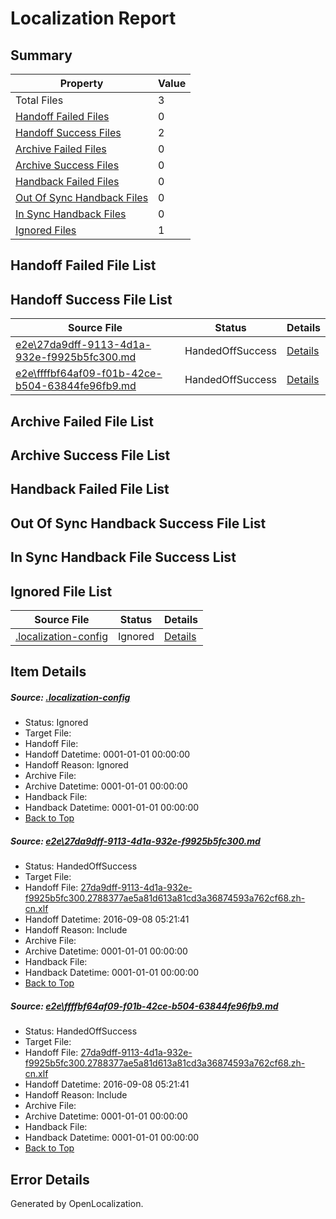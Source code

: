 # <a name='report-top'></a> Localization Report

## Summary
 Property | Value 
 -------- | ----- 
 Total Files | 3
[ Handoff Failed Files ](#handoff-failed-list)| 0
[ Handoff Success Files ](#handoff-success-list)| 2
[ Archive Failed Files ](#archive-failed-list)| 0
[ Archive Success Files ](#archive-success-list)| 0
[ Handback Failed Files ](#handback-failed-list)| 0
[ Out Of Sync Handback Files ](#outofsync-handback-success-list)| 0
[ In Sync Handback Files ](#insync-handback-success-list)| 0
[ Ignored Files ](#ignored-list)| 1

## <a name='handoff-failed-list'></a> Handoff Failed File List

## <a name='handoff-success-list'></a> Handoff Success File List
 Source File | Status | Details 
 ----------- | ------ | ------- 
 [e2e\27da9dff-9113-4d1a-932e-f9925b5fc300.md](https://github.com/OpenLocalizationTestOrg/ol-test0/blob/4e3e30e1c09222d6f04c7c6a4dc4472f320802a0/e2e/27da9dff-9113-4d1a-932e-f9925b5fc300.md) | HandedOffSuccess | [Details](#284260edf76388fcc03f911d7a60713050bed12c1)
 [e2e\ffffbf64af09-f01b-42ce-b504-63844fe96fb9.md](https://github.com/OpenLocalizationTestOrg/ol-test0/blob/4e3e30e1c09222d6f04c7c6a4dc4472f320802a0/e2e/ffffbf64af09-f01b-42ce-b504-63844fe96fb9.md) | HandedOffSuccess | [Details](#284260edf76388fcc03f911d7a60713050bed12c2)

## <a name='archive-failed-list'></a> Archive Failed File List

## <a name='archive-success-list'></a> Archive Success File List

## <a name='handback-failed-list'></a> Handback Failed File List

## <a name='outofsync-handback-success-list'></a> Out Of Sync Handback Success File List

## <a name='insync-handback-success-list'></a> In Sync Handback File Success List

## <a name='ignored-list'></a> Ignored File List
 Source File | Status | Details 
 ----------- | ------ | ------- 
 [.localization-config](https://github.com/OpenLocalizationTestOrg/ol-test0/blob/4e3e30e1c09222d6f04c7c6a4dc4472f320802a0/.localization-config) | Ignored | [Details](#3d4f252ac210baf56311d7e97dcc2db10974dbd20)

## Item Details
##### <a name='3d4f252ac210baf56311d7e97dcc2db10974dbd20'></a> Source: [.localization-config](https://github.com/OpenLocalizationTestOrg/ol-test0/blob/4e3e30e1c09222d6f04c7c6a4dc4472f320802a0/.localization-config)
* Status: Ignored
* Target File: 
* Handoff File: 
* Handoff Datetime: 0001-01-01 00:00:00
* Handoff Reason: Ignored
* Archive File: 
* Archive Datetime: 0001-01-01 00:00:00
* Handback File: 
* Handback Datetime: 0001-01-01 00:00:00
* [Back to Top](#report-top)

##### <a name='284260edf76388fcc03f911d7a60713050bed12c1'></a> Source: [e2e\27da9dff-9113-4d1a-932e-f9925b5fc300.md](https://github.com/OpenLocalizationTestOrg/ol-test0/blob/4e3e30e1c09222d6f04c7c6a4dc4472f320802a0/e2e/27da9dff-9113-4d1a-932e-f9925b5fc300.md)
* Status: HandedOffSuccess
* Target File: 
* Handoff File: [27da9dff-9113-4d1a-932e-f9925b5fc300.2788377ae5a81d613a81cd3a36874593a762cf68.zh-cn.xlf](https://github.com/OpenLocalizationTestOrg/ol-test0-handoff/blob/09c014baae09d9a390932b443907c74ee993b81e/ol-handoff/OpenLocalizationTestOrg/ol-test0-zhcn/ci/ht/27da9dff-9113-4d1a-932e-f9925b5fc300.2788377ae5a81d613a81cd3a36874593a762cf68.zh-cn.xlf)
* Handoff Datetime: 2016-09-08 05:21:41
* Handoff Reason: Include
* Archive File: 
* Archive Datetime: 0001-01-01 00:00:00
* Handback File: 
* Handback Datetime: 0001-01-01 00:00:00
* [Back to Top](#report-top)

##### <a name='284260edf76388fcc03f911d7a60713050bed12c2'></a> Source: [e2e\ffffbf64af09-f01b-42ce-b504-63844fe96fb9.md](https://github.com/OpenLocalizationTestOrg/ol-test0/blob/4e3e30e1c09222d6f04c7c6a4dc4472f320802a0/e2e/ffffbf64af09-f01b-42ce-b504-63844fe96fb9.md)
* Status: HandedOffSuccess
* Target File: 
* Handoff File: [27da9dff-9113-4d1a-932e-f9925b5fc300.2788377ae5a81d613a81cd3a36874593a762cf68.zh-cn.xlf](https://github.com/OpenLocalizationTestOrg/ol-test0-handoff/blob/09c014baae09d9a390932b443907c74ee993b81e/ol-handoff/OpenLocalizationTestOrg/ol-test0-zhcn/ci/ht/27da9dff-9113-4d1a-932e-f9925b5fc300.2788377ae5a81d613a81cd3a36874593a762cf68.zh-cn.xlf)
* Handoff Datetime: 2016-09-08 05:21:41
* Handoff Reason: Include
* Archive File: 
* Archive Datetime: 0001-01-01 00:00:00
* Handback File: 
* Handback Datetime: 0001-01-01 00:00:00
* [Back to Top](#report-top)


## Error Details

Generated by OpenLocalization.

